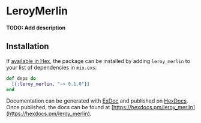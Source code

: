 # LeroyMerlin

**TODO: Add description**

## Installation

If [available in Hex](https://hex.pm/docs/publish), the package can be installed
by adding `leroy_merlin` to your list of dependencies in `mix.exs`:

```elixir
def deps do
  [{:leroy_merlin, "~> 0.1.0"}]
end
```

Documentation can be generated with [ExDoc](https://github.com/elixir-lang/ex_doc)
and published on [HexDocs](https://hexdocs.pm). Once published, the docs can
be found at [https://hexdocs.pm/leroy_merlin](https://hexdocs.pm/leroy_merlin).

